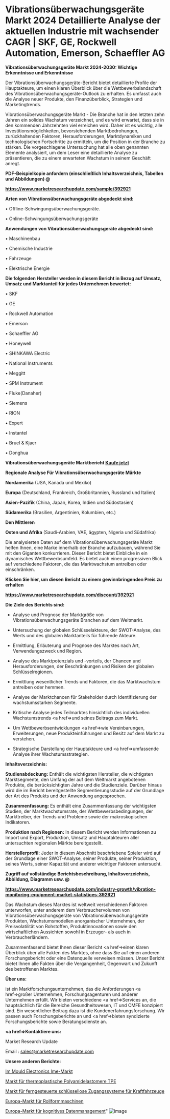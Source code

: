 # Vibrationsüberwachungsgeräte Markt 2024 Detaillierte Analyse der aktuellen Industrie mit wachsender CAGR | SKF, GE, Rockwell Automation, Emerson, Schaeffler AG

<strong>Vibrationsüberwachungsgeräte Markt 2024-2030: Wichtige Erkenntnisse und Erkenntnisse</strong>

Der Vibrationsüberwachungsgeräte-Bericht bietet detaillierte Profile der Hauptakteure, um einen klaren Überblick über die Wettbewerbslandschaft des Vibrationsüberwachungsgeräte-Outlook zu erhalten. Es umfasst auch die Analyse neuer Produkte, den Finanzüberblick, Strategien und Marketingtrends.

Vibrationsüberwachungsgeräte Markt - Die Branche hat in den letzten zehn Jahren ein solides Wachstum verzeichnet, und es wird erwartet, dass sie in den kommenden Jahrzehnten viel erreichen wird. Daher ist es wichtig, alle Investitionsmöglichkeiten, bevorstehenden Marktbedrohungen, zurückhaltenden Faktoren, Herausforderungen, Marktdynamiken und technologischen Fortschritte zu ermitteln, um die Position in der Branche zu stärken. Die vorgeschlagene Untersuchung hat alle oben genannten Elemente analysiert, um dem Leser eine detaillierte Analyse zu präsentieren, die zu einem erwarteten Wachstum in seinem Geschäft anregt.



<strong><b>PDF-Beispielkopie anfordern (einschließlich Inhaltsverzeichnis, Tabellen und Abbildungen) @ </b></strong>

<strong><a href=https://www.marketresearchupdate.com/sample/392921>

<strong>https://www.marketresearchupdate.com/sample/392921</u></a></strong></strong>



<strong>Arten von Vibrationsüberwachungsgeräte abgedeckt sind:</strong>

• Offline-Schwingungsüberwachungsgeräte.

• Online-Schwingungsüberwachungsgeräte



<strong>Anwendungen von Vibrationsüberwachungsgeräte abgedeckt sind:</strong>

• Maschinenbau

• Chemische Industrie

• Fahrzeuge

• Elektrische Energie



<strong>Die folgenden Hersteller werden in diesem Bericht in Bezug auf Umsatz, Umsatz und Marktanteil für jedes Unternehmen bewertet:</strong>

• SKF

• GE

• Rockwell Automation

• Emerson

• Schaeffler AG

• Honeywell

• SHINKAWA Electric

• National Instruments

• Meggitt

• SPM Instrument

• Fluke(Danaher)

• Siemens

• RION

• Expert

• Instantel

• Bruel & Kjaer

• Donghua



<strong>Vibrationsüberwachungsgeräte Marktbericht <a href=https://www.marketresearchupdate.com/buynow/392921>Kaufe jetzt</a></strong>



<strong>Regionale Analyse Für Vibrationsüberwachungsgeräte Märkte</strong>



<strong>Nordamerika</strong> (USA, Kanada und Mexiko)



<strong>Europa</strong> (Deutschland, Frankreich, Großbritannien, Russland und Italien)



<strong>Asien-Pazifik</strong> (China, Japan, Korea, Indien und Südostasien)



<strong>Südamerika</strong> (Brasilien, Argentinien, Kolumbien, etc.)



<strong>Den Mittleren</strong> 

<strong>Osten und Afrika</strong> (Saudi-Arabien, VAE, ägypten, Nigeria und Südafrika)

Die analysierten Daten auf dem Vibrationsüberwachungsgeräte Markt helfen Ihnen, eine Marke innerhalb der Branche aufzubauen, während Sie mit den Giganten konkurrieren. Dieser Bericht bietet Einblicke in ein dynamisches Wettbewerbsumfeld. Es bietet auch einen progressiven Blick auf verschiedene Faktoren, die das Marktwachstum antreiben oder einschränken.



<strong>Klicken Sie hier, um diesen Bericht zu einem gewinnbringenden Preis zu erhalten
</strong>

<strong><a href=https://www.marketresearchupdate.com/discount/392921>https://www.marketresearchupdate.com/discount/392921</b></u></strong></a>



<strong>Die Ziele des Berichts sind:</strong>

- Analyse und Prognose der Marktgröße von Vibrationsüberwachungsgeräte Branchen auf dem Weltmarkt.

- Untersuchung der globalen Schlüsselakteure, der SWOT-Analyse, des Werts und des globalen Marktanteils für führende Akteure.

- Ermittlung, Erläuterung und Prognose des Marktes nach Art, Verwendungszweck und Region.

- Analyse des Marktpotenzials und -vorteils, der Chancen und Herausforderungen, der Beschränkungen und Risiken der globalen Schlüsselregionen.

- Ermittlung wesentlicher Trends und Faktoren, die das Marktwachstum antreiben oder hemmen.

- Analyse der Marktchancen für Stakeholder durch Identifizierung der wachstumsstarken Segmente.

- Kritische Analyse jedes Teilmarktes hinsichtlich des individuellen Wachstumstrends <a href=>und</a> seines Beitrags zum Markt.

- Um Wettbewerbsentwicklungen <a href=>wie</a> Vereinbarungen, Erweiterungen, neue Produkteinführungen und Besitz auf dem Markt zu verstehen.

- Strategische Darstellung der Hauptakteure und <a href=>umfas</a>sende Analyse ihrer Wachstumsstrategien.



<strong>Inhaltsverzeichnis:</strong>



<strong>Studienabdeckung:</strong> Enthält die wichtigsten Hersteller, die wichtigsten Marktsegmente, den Umfang der auf dem Weltmarkt angebotenen Produkte, die berücksichtigten Jahre und die Studienziele. Darüber hinaus wird die im Bericht bereitgestellte Segmentierungsstudie auf der Grundlage der Art des Produkts und der Anwendung angesprochen.



<strong>Zusammenfassung:</strong> Es enthält eine Zusammenfassung der wichtigsten Studien, der Marktwachstumsrate, der Wettbewerbsbedingungen, der Markttreiber, der Trends und Probleme sowie der makroskopischen Indikatoren.



<strong>Produktion nach Regionen:</strong> In diesem Bericht werden Informationen zu Import und Export, Produktion, Umsatz und Hauptakteuren aller untersuchten regionalen Märkte bereitgestellt.



<strong>Herstellerprofil:</strong> Jeder in diesem Abschnitt beschriebene Spieler wird auf der Grundlage einer SWOT-Analyse, seiner Produkte, seiner Produktion, seines Werts, seiner Kapazität und anderer wichtiger Faktoren untersucht.



<strong><b>Zugriff auf vollständige Berichtsbeschreibung, Inhaltsverzeichnis, Abbildung, Diagramm usw. @ </b></strong>

<strong><a href=https://www.marketresearchupdate.com/industry-growth/vibration-monitoring-equipment-market-statistices-392921>https://www.marketresearchupdate.com/industry-growth/vibration-monitoring-equipment-market-statistices-392921</a></strong>

Das Wachstum dieses Marktes ist weltweit verschiedenen Faktoren unterworfen, unter anderem dem Verbrauchervolumen von Vibrationsüberwachungsgeräte von Vibrationsüberwachungsgeräte Produkten, Wachstumsmodellen anorganischer Unternehmen, der Preisvolatilität von Rohstoffen, Produktinnovationen sowie den wirtschaftlichen Aussichten sowohl in Erzeuger- als auch in Verbraucherländern.

Zusammenfassend bietet Ihnen dieser Bericht <a href=>einen</a> klaren Überblick über alle Fakten des Marktes, ohne dass Sie auf einen anderen Forschungsbericht oder eine Datenquelle verweisen müssen. Unser Bericht bietet Ihnen alle Fakten über die Vergangenheit, Gegenwart und Zukunft des betroffenen Marktes.



<strong>Über uns:</strong>

 ist ein Marktforschungsunternehmen, das die Anforderungen <a href=>großer</a> Unternehmen, Forschungsagenturen und anderer Unternehmen erfüllt. Wir bieten verschiedene <a href=>Services</a> an, die hauptsächlich für die Bereiche Gesundheitswesen, IT und CMFE konzipiert sind. Ein wesentlicher Beitrag dazu ist die Kundenerfahrungsforschung. Wir passen auch Forschungsberichte an und <a href=>bieten</a> syndizierte Forschungsberichte sowie Beratungsdienste an.



<strong><a href=>Kontaktiere uns:</a></strong>

Market Research Update

Email : sales@marketresearchupdate.com



<strong>Unsere anderen Berichte:</strong>

<a href=https://www.linkedin.com/pulse/in-mold-electronics-ime-market-opportunities>Im Mould Electronics Ime-Markt</a>

<a href=https://www.linkedin.com/pulse/thermoplastic-polyamide-elastomers-tpe-market-2f>Markt für thermoplastische Polyamidelastomere TPE</a>

<a href=https://www.linkedin.com/pulse/automotive-remote-keyless-entry-systems-market-1f>Markt für ferngesteuerte schlüssellose Zugangssysteme für Kraftfahrzeuge</a>

<a href=https://www.linkedin.com/pulse/europe-roll-forming-machine-market-2023-size-share-opportunities>Europa-Markt für Rollformmaschinen</a>

<a href=https://www.linkedin.com/pulse/europe-cognitive-data-management-market-size-7nsdf/>Europa-Markt für kognitives Datenmanagement</a>"
![image](https://github.com/Gayatrikarjule/Market-Analysis-360/assets/97346546/5f5818b2-68c6-4412-aced-d66269bc11d0)
